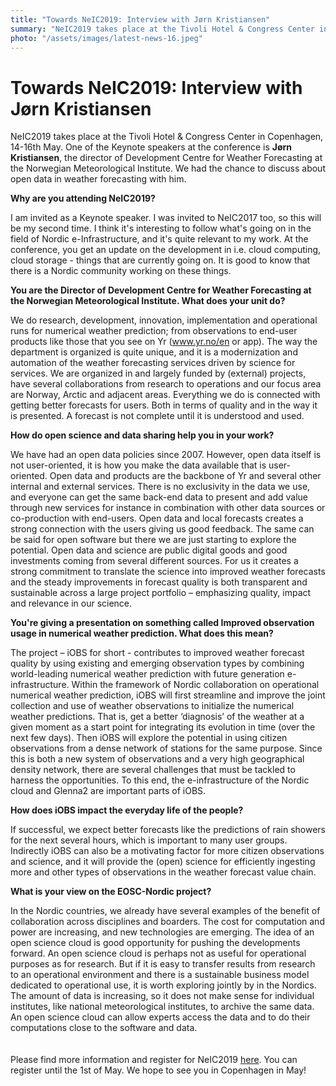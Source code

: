 ```yaml
---
title: "Towards NeIC2019: Interview with Jørn Kristiansen"
summary: "NeIC2019 takes place at the Tivoli Hotel & Congress Center in Copenhagen, 14-16th May. One of the Keynote speakers at the conference is Jørn Kristiansen, the director of Development Centre for Weather Forecasting at the Norwegian Meteorological Institute."
photo: "/assets/images/latest-news-16.jpeg"
---
```


Towards NeIC2019: Interview with Jørn Kristiansen
===============================

<p>NeIC2019 takes place at the Tivoli Hotel & Congress Center in Copenhagen, 14-16th May. One of the Keynote speakers at the conference is <b>Jørn Kristiansen</b>, the director of Development Centre for Weather Forecasting at the Norwegian Meteorological Institute. We had the chance to discuss about open data in weather forecasting with him.<br></p>


**Why are you attending NeIC2019?**
<p> I am invited as a Keynote speaker. I was invited to NeIC2017 too, so this will be my second time. I think it's interesting to follow what's going on in the field of Nordic e-Infrastructure, and it's quite relevant to my work. At the conference, you get an update on the development in i.e. cloud computing, cloud storage - things that are currently going on.  It is good to know that there is a Nordic community working on these things. </p>

**You are the Director of Development Centre for Weather Forecasting at the Norwegian Meteorological Institute. What does your unit do?**
<p> We do research, development, innovation, implementation and operational runs for numerical weather prediction; from observations to end-user products like those that you see on Yr (<a href="www.yr.no/en">www.yr.no/en</a> or app). The way the department is organized is quite unique, and it is a modernization and automation of the weather forecasting services driven by science for services. We are organized in and largely funded by (external) projects, have several collaborations from research to operations and our focus area are Norway, Arctic and adjacent areas. Everything we do is connected with getting better forecasts for users. Both in terms of quality and in the way it is presented. A forecast is not complete until it is understood and used. </p>

**How do open science and data sharing help you in your work?**
<p> We have had an open data policies since 2007. However, open data itself is not user-oriented, it is how you make the data available that is user-oriented. Open data and products are the backbone of Yr and several other internal and external services. There is no exclusivity in the data we use, and everyone can get the same back-end data to present and add value through new services for instance in combination with other data sources or co-production with end-users. Open data and local forecasts creates a strong connection with the users giving us good feedback. The same can be said for open software but there we are just starting to explore the potential. Open data and science are public digital goods and good investments coming from several different sources. For us it creates a strong commitment to translate the science into improved weather forecasts and the steady improvements in forecast quality is both transparent and sustainable across a large project portfolio – emphasizing quality, impact and relevance in our science.  </p>

**You're giving a presentation on something called Improved observation usage in numerical weather prediction. What does this mean?**
<p> The project – iOBS for short - contributes to improved weather forecast quality by using existing and emerging observation types by combining world-leading numerical weather prediction with future generation e-infrastructure. Within the framework of Nordic collaboration on operational numerical weather prediction, iOBS will first streamline and improve the joint collection and use of weather observations to initialize the numerical weather predictions. That is, get a better ‘diagnosis’ of the weather at a given moment as a start point for integrating its evolution in time (over the next few days). Then iOBS will explore the potential in using citizen observations from a dense network of stations for the same purpose. Since this is both a new system of observations and a very high geographical density network, there are several challenges that must be tackled to harness the opportunities. To this end, the e-infrastructure of the Nordic cloud and Glenna2 are important parts of iOBS. </p>

**How does iOBS impact the everyday life of the people?**
<p> If successful, we expect better forecasts like the predictions of rain showers for the next several hours, which is important to many user groups. Indirectly iOBS can also be a motivating factor for more citizen observations and science, and it will provide the (open) science for efficiently ingesting more and other types of observations in the weather forecast value chain. </p> 

**What is your view on the EOSC-Nordic project?**
<p> In the Nordic countries, we already have several examples of the benefit of collaboration across disciplines and boarders. The cost for computation and power are increasing, and new technologies are emerging. The idea of an open science cloud is good opportunity for pushing the developments forward. An open science cloud is perhaps not as useful for operational purposes as for research. But if it is easy to transfer results from research to an operational environment and there is a sustainable business model dedicated to operational use, it is worth exploring jointly by in the Nordics. The amount of data is increasing, so it does not make sense for individual institutes, like national meteorological institutes, to archive the same data. An open science cloud can allow experts access the data and to do their computations close to the software and data. 
 <br>
  <br>
  <br>
Please find more information and register for NeIC2019 <a href="https://indico.neic.no/event/18/overview">here</a>. You can register until the 1st of May. We hope to see you in Copenhagen in May! </p>
